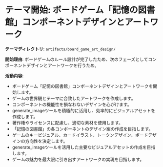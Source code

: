 # テーマ開始: ボードゲーム「記憶の図書館」コンポーネントデザインとアートワーク

**テーマディレクトリ**: `artifacts/board_game_art_design/`

**開始理由**:
ボードゲームのルール設計が完了したため、次のフェーズとしてコンポーネントデザインとアートワークを行うため。

**活動内容**:
- ボードゲーム「記憶の図書館」コンポーネントデザインとアートワークを開始します。
- ゲームの世界観とテーマに合致したアートワークを作成します。
- コンポーネントの機能性を損なわないデザインを心がけます。
- generate_imageツールを積極的に活用し、効率的にビジュアルアセットを作成します。
- 著作権やライセンスに配慮し、適切な素材を使用します。
- 「記憶の図書館」の各コンポーネントのデザイン案の作成を目指します。
- ゲームのキービジュアル、カードイラスト、トークンデザイン、ボードデザインの方向性を決定します。
- generate_imageツールを活用した主要なビジュアルアセットの作成を目指します。
- ゲームの魅力を最大限に引き出すアートワークの実現を目指します。
